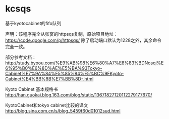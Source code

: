 kcsqs
=====

基于kyotocabinet的fifo队列

声明：该程序完全从张宴的httpsqs复制，原始项目地址：https://code.google.com/p/httpsqs/
除了启动端口默认为1228之外，其余命令完全一致。


部分参考文档：
http://study.byoou.com/%E9%AB%98%E6%80%A7%E8%83%BDNosql%E6%95%B0%E6%8D%AE%E5%BA%93Tokyo-Cabinet%E7%9A%84%E5%85%84%E5%BC%9FKyoto-Cabinet%E4%BB%8B%E7%BB%8D-.html

Kyoto Cabinet 基本规格书
http://han.guokai.blog.163.com/blog/static/13671827120112279177670/

KyotoCabinet和tokyo cabinet比较的译文
http://blog.sina.com.cn/s/blog_5459f60d01012sud.html
